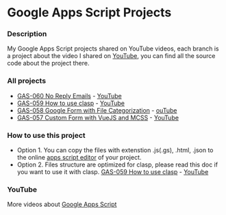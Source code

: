 # Google Apps Script Projects

### Description
My Google Apps Script projects shared on YouTube videos, each branch is a project about the video I shared on [YouTube](https://www.youtube.com/ashtonfei/), you can find all the source code about the project there.

### All projects
* [GAS-060 No Reply Emails](https://github.com/ashtonfei/google-apps-script-projects/tree/GAS-060) - [YouTube](https://youtu.be/4z0d6RUA96g)
* [GAS-059 How to use clasp](https://github.com/ashtonfei/google-apps-script-projects/tree/GAS-059) - [YouTube](https://youtu.be/V-oE2OyvTKM)
* [GAS-058 Google Form with File Categorization](https://github.com/ashtonfei/google-apps-script-projects/tree/GAS-058) - [ouTube](https://youtu.be/5gXcSGUYJVA)
* [GAS-057 Custom Form with VueJS and MCSS](https://github.com/ashtonfei/google-apps-script-projects/tree/GAS-057) - [YouTube](https://youtu.be/MfmjUUS4UUE)

### How to use this project
* Option 1. You can copy the files with extenstion .js(.gs), .html, .json to the online [apps script editor](https://script.google.com/) of your project.  
* Option 2. Files structure are optimized for clasp, please read this doc if you want to use it with clasp. [GAS-059 How to use clasp](https://github.com/ashtonfei/google-apps-script-projects/tree/GAS-059) - [YouTube](https://youtu.be/V-oE2OyvTKM)

### YouTube
More videos about [Google Apps Script](https://www.youtube.com/playlist?list=PLQhwjnEjYj8Bf_EZDrrcmkB9vcB9Sk3x0)